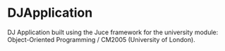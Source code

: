 # DJApplication
DJ Application built using the Juce framework for the university module: Object-Oriented Programming / CM2005 (University of London). 
